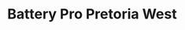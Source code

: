 ---
title: "Battery Pro Pretoria West"
url: /pretoria/battery-pro-pretoria-west/
shop: Allgemein
---
